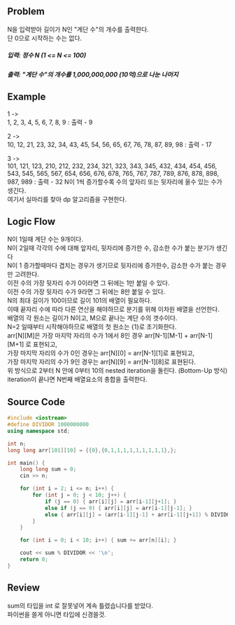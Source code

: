 ## Problem
N을 입력받아 길이가 N인 "계단 수"의 개수를 출력한다.   
단 0으로 시작하는 수는 없다.   
##### 입력: 정수 N (1 <= N <= 100)   
##### 출력: "계단 수"의 개수를 1,000,000,000 (10억)으로 나눈 나머지   

## Example
1 ->   
1, 2, 3, 4, 5, 6, 7, 8, 9 : 출력 - 9
   
2 ->   
10, 12, 21, 23, 32, 34, 43, 45, 54, 56, 65, 67, 76, 78, 87, 89, 98 : 출력 - 17   
   
3 ->   
101, 121, 123, 210, 212, 232, 234, 321, 323, 343, 345, 432, 434, 454, 456, 
543, 545, 565, 567, 654, 656, 676, 678, 765, 767, 787, 789, 876, 878, 898, 
987, 989 : 출력 - 32
N이 1씩 증가할수록 수의 앞자리 또는 뒷자리에 올수 있는 수가 생긴다.   
여기서 실마리를 찾아 dp 알고리즘을 구현한다.   

## Logic Flow
N이 1일때 계단 수는 9개이다.   
N이 2일때 각각의 수에 대해 앞자리, 뒷자리에 증가한 수, 감소한 수가 붙는 분기가 생긴다   
N이 1 증가할때마다 겹치는 경우가 생기므로 뒷자리에 증가한수, 감소한 수가 붙는 경우만 고려한다.   
이전 수의 가장 뒷자리 수가 0이라면 그 뒤에는 1만 붙일 수 있다.   
이전 수의 가장 뒷자리 수가 9라면 그 뒤에는 8만 붙일 수 있다.   
N의 최대 길이가 100이므로 길이 101의 배열이 필요하다.   
이때 끝자리 수에 따라 다른 연산을 해야하므로 분기를 위해 이차원 배열을 선언한다.   
배열의 각 원소는 길이가 N이고, M으로 끝나는 계단 수의 갯수이다.   
N=2 일때부터 시작해야하므로 배열의 첫 원소는 {1}로 초기화한다.   
arr[N][M]은 가장 마지막 자리의 수가 1에서 8인 경우 arr[N-1][M-1] + arr[N-1][M+1] 로 표현되고,   
가장 마지막 자리의 수가 0인 경우는 arr[N][0] = arr[N-1][1]로 표현되고,   
가장 마지막 자리의 수가 9인 경우는 arr[N][9] = arr[N-1][8]로 표현된다.   
위 방식으로 2부터 N 안에 0부터 10의 nested iteration을 돌린다. (Bottom-Up 방식)   
iteration이 끝나면 N번째 배열요소의 총합을 출력한다.   

## Source Code
``` cpp
#include <iostream>
#define DIVIDOR 1000000000
using namespace std;

int n;
long long arr[101][10] = {{0},{0,1,1,1,1,1,1,1,1,1},};

int main() {
    long long sum = 0;
    cin >> n;

    for (int i = 2; i <= n; i++) {
        for (int j = 0; j < 10; j++) {
            if (j == 0) { arr[i][j] = arr[i-1][j+1]; }
            else if (j == 9) { arr[i][j] = arr[i-1][j-1]; }
            else { arr[i][j] = (arr[i-1][j-1] + arr[i-1][j+1]) % DIVIDOR; }
        }
    }

    for (int i = 0; i < 10; i++) { sum += arr[n][i]; }

    cout << sum % DIVIDOR << '\n';
    return 0;
}
```

## Review
sum의 타입을 int 로 잘못넣어 계속 틀렸습니다를 받았다.   
파이썬을 쓸게 아니면 타입에 신경쓸것.   

